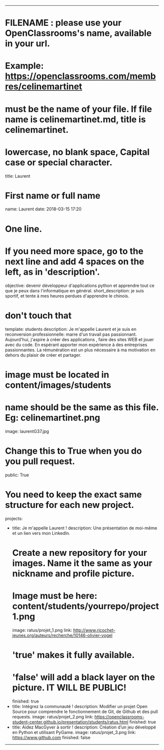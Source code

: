 ---

# FILENAME : please use your OpenClassrooms's name, available in your url.
# Example: https://openclassrooms.com/membres/celinemartinet
# must be the name of your file. If file name is celinemartinet.md, title is celinemartinet.
# lowercase, no blank space, Capital case or special character.
title: Laurent

# First name or full name
name: Laurent
date: 2018-03-15 17:20

# One line.
# If you need more space, go to the next line and add 4 spaces on the left, as in 'description'.
objective: devenir développeur d'applications python et apprendre tout ce que je peux dans l'informatique en général.
short_description: je suis sportif, et tente à mes heures perdues d'apprendre le chinois.

# don't touch that
template: students
description:
    Je m'appelle Laurent et je suis en reconversion professionnelle: marre d'un travail pas passionnant.
    Aujourd'hui, j'aspire à créer des applications , faire des sites WEB et jouer avec du code.
    En espérant apporter mon expérience à des entreprises passionnantes.
    La rémunération est un plus nécessaire à ma motivation en dehors du plaisir de créer et partager.

# image must be located in content/images/students
# name should be the same as this file. Eg: celinemartinet.png
image: laurentG37.jpg

# Change this to True when you do you pull request.
public: True

# You need to keep the exact same structure for each new project.
projects:
  - title: Je m'appelle Laurent !
    description: Une présentation de moi-même et un lien vers mon LinkedIn.
    # Create a new repository for your images. Name it the same as your nickname and profile picture.
    # Image must be here: content/students/yourrepo/project1.png
    image: ratus/projet_1.png
    link: http://www.ricochet-jeunes.org/auteurs/recherche/10146-olivier-vogel
    # 'true' makes it fully available.
    # 'false' will add a black layer on the picture. IT WILL BE PUBLIC!
    finished: true
  - title: Intégrez la communauté !
    description: Modifier un projet Open Source pour comprendre le fonctionnement de Git, de Github et des pull requests. 
    image: ratus/projet_2.png
    link: https://openclassrooms-student-center.github.io/presentation/students/ratus.html
    finished: true
  - title: Aidez MacGyver à sortir !
    description: Création d’un jeu développé en Python et utilisant PyGame.
    image: ratus/projet_3.png
    link: https://www.github.com
    finished: false
---
